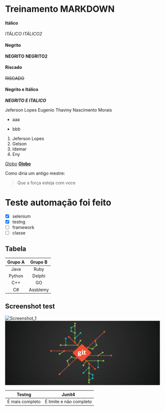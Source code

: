 # Treinamento MARKDOWN
#### Itálico 
*ITÁLICO*
_ITÁLICO2_
#### Negrito
**NEGRITO**
__NEGRITO2__
#### Riscado
~~RISCADO~~
#### Negrito e Itálico
**_NEGRITO E ITALICO_**

Jeferson Lopes Eugenio
Thaviny Nascimento Morais

- aaa
* bbb
1. Jeferson Lopes
2. Gelson
3. Idemar
4. Eny

[Globo](http://www.globo.com)
[**Globo**](http://www.globo.com)

Como diria um antigo mestre:
> Que a força esteja com voce

# Teste automação foi feito
- [x] selenium
- [x] testng
- [ ] framework
- [ ] classe

## Tabela
| Grupo A | Grupo B |
|:-------:|:-------:|
| Java    | Ruby    |
| Python  | Delphi  |
| C++     | GO      |
| C#      | Assblemy|

## Screenshot test
![Screenshot_1](https://user-images.githubusercontent.com/38334949/72829175-0b740780-3c5d-11ea-9a23-6f4275d1d4bf.jpg)
![GIT](gitgithub2.png)

Testng | Junit4
---|---
É mais completo | É limite e não completo

